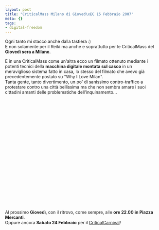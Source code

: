 ```yaml
--- 
layout: post
title: "CriticalMass Milano di Gioved\xEC 15 Febbraio 2007"
meta: {}
tags: 
- digital-freedom
---
```

Ogni tanto mi stacco anche dalla tastiera :)  
E non solamente per il Reiki ma anche e soprattutto per le CriticalMass del **Giovedì sera a Milano**.  
  
E in una CriticalMass come un'altra ecco un filmato ottenuto mediante i potenti tecnici della **macchina digitale montata sul casco** in un meraviglioso sistema fatto in casa, lo stesso del filmato che avevo già precedentemente postato su "Why I Love Milan".  
Tanta gente, tanto divertimento, un po' di sanissimo contro-traffico a protestare contro una città bellissima ma che non sembra amare i suoi cittadini amanti delle problematiche dell'inquinamento...
  
<object width="450" height="350"><param name="movie" value="http://www.youtube.com/v/b3c05yKN12k"></param><param name="wmode" value="transparent"></param><embed src="http://www.youtube.com/v/b3c05yKN12k" type="application/x-shockwave-flash" wmode="transparent" width="450" height="350"></embed></object>  
  
Al prossimo **Giovedì**, con il ritrovo, come sempre, alle **ore 22.00 in Piazza Mercanti**.  
Oppure ancora **Sabato 24 Febbraio** per il [CriticalCarnival](http://img95.imageshack.us/img95/8451/ccarnivaldb5.jpg)! 
